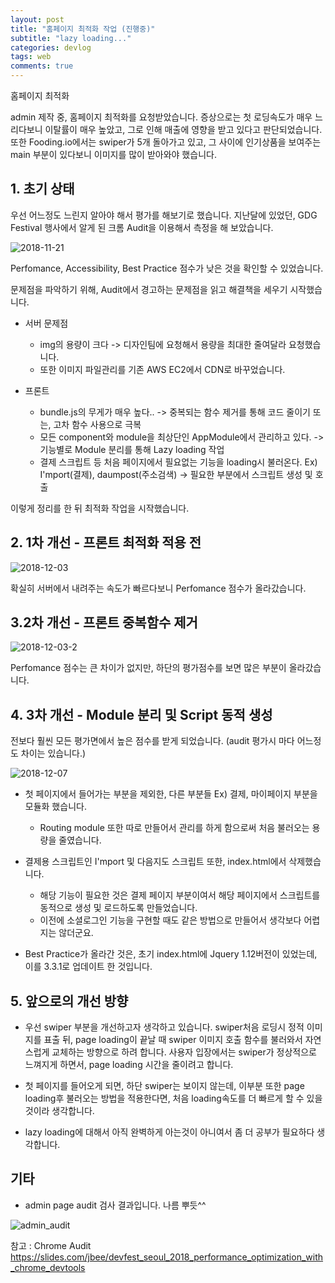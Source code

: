 ```yaml
---
layout: post
title: "홈페이지 최적화 작업 (진행중)"
subtitle: "lazy loading..."
categories: devlog
tags: web
comments: true
---
```


홈페이지 최적화

admin 제작 중, 홈페이지 최적화를 요청받았습니다.
증상으로는 첫 로딩속도가 매우 느리다보니 이탈률이 매우 높았고, 그로 인해 매출에 영향을 받고 있다고 판단되었습니다.
또한 Fooding.io에서는 swiper가 5개 돌아가고 있고, 그 사이에 인기상품을 보여주는 main 부분이 있다보니 이미지를 많이 받아와야 했습니다.


## 1. 초기 상태


우선 어느정도 느린지 알아야 해서 평가를 해보기로 했습니다.
지난달에 있었던, GDG Festival 행사에서 알게 된 크롬 Audit을 이용해서 측정을 해 보았습니다.

![2018-11-21](https://user-images.githubusercontent.com/34129711/49682327-e1fa2a00-faf5-11e8-9c6e-f0b6f871682d.png)

Perfomance, Accessibility, Best Practice 점수가 낮은 것을 확인할 수 있었습니다. 

문제점을 파악하기 위해, Audit에서 경고하는 문제점을 읽고 해결책을 세우기 시작했습니다.

 -  서버 문제점
    - img의 용량이 크다 -> 디자인팀에 요청해서 용량을 최대한 줄여달라 요청했습니다.
    - 또한 이미지 파일관리를 기존 AWS EC2에서 CDN로 바꾸었습니다.

 - 프론트 
    - bundle.js의 무게가 매우 높다.. -> 중복되는 함수 제거를 통해 코드 줄이기 또는, 고차 함수 사용으로 극복
    - 모든 component와 module을 최상단인 AppModule에서 관리하고 있다.
        -> 기능별로 Module 분리를 통해 Lazy loading 작업
    - 결제 스크립트 등 처음 페이지에서 필요없는 기능을 loading시 불러온다. 
    Ex) I'mport(결제), daumpost(주소검색)
        -> 필요한 부분에서 스크립트 생성 및 호출



이렇게 정리를 한 뒤 최적화 작업을 시작했습니다.


## 2. 1차 개선 - 프론트 최적화 적용 전

![2018-12-03](https://user-images.githubusercontent.com/34129711/49682352-0bb35100-faf6-11e8-92a0-c5eacf8ff185.png)

확실히 서버에서 내려주는 속도가 빠르다보니 Perfomance 점수가 올라갔습니다.


## 3.2차 개선 - 프론트 중복함수 제거

![2018-12-03-2](https://user-images.githubusercontent.com/34129711/49682357-27b6f280-faf6-11e8-93d5-d53f51eee65e.png)

Perfomance 점수는 큰 차이가 없지만, 하단의 평가점수를 보면 많은 부분이 올라갔습니다.


## 4. 3차 개선 - Module 분리 및 Script 동적 생성


전보다 훨씬 모든 평가면에서 높은 점수를 받게 되었습니다. 
(audit 평가시 마다 어느정도 차이는 있습니다.)

![2018-12-07](https://user-images.githubusercontent.com/34129711/49682367-3f8e7680-faf6-11e8-8e5e-3afa8c17b4fc.png)

- 첫 페이지에서 들어가는 부분을 제외한, 다른 부분들 Ex) 결제, 마이페이지 부분을 모듈화 했습니다. 
    - Routing module 또한 따로 만들어서 관리를 하게 함으로써 처음 불러오는 용량을 줄였습니다.

- 결제용 스크립트인 I'mport 및 다음지도 스크립트 또한, index.html에서 삭제했습니다.
    - 해당 기능이 필요한 것은 결제 페이지 부분이여서 해당 페이지에서 스크립트를 동적으로 생성 및 로드하도록 만들었습니다.
    - 이전에 소셜로그인 기능을 구현할 때도 같은 방법으로 만들어서 생각보다 어렵지는 않더군요. 

- Best Practice가 올라간 것은, 초기 index.html에 Jquery 1.12버전이 있었는데, 이를 3.3.1로 업데이트 한 것입니다.


## 5. 앞으로의 개선 방향

- 우선 swiper 부분을 개선하고자 생각하고 있습니다. 
swiper처음 로딩시 정적 이미지를 표출 뒤, page loading이 끝날 때 swiper 이미지 호출 함수를 불러와서
자연스럽게 교체하는 방향으로 하려 합니다.
사용자 입장에서는 swiper가 정상적으로 느껴지게 하면서, page loading 시간을 줄이려고 합니다.

- 첫 페이지를 들어오게 되면, 하단 swiper는 보이지 않는데, 이부분 또한 page loading후 불러오는 방법을 적용한다면,
처음 loading속도를 더 빠르게 할 수 있을 것이라 생각합니다.

- lazy loading에 대해서 아직 완벽하게 아는것이 아니여서 좀 더 공부가 필요하다 생각합니다.


## 기타


- admin page audit 검사 결과입니다. 나름 뿌듯^^

![admin_audit](https://user-images.githubusercontent.com/34129711/49693427-d0785700-fbb5-11e8-8fce-9ae68a492bbe.png)


참고 : Chrome Audit 
https://slides.com/jbee/devfest_seoul_2018_performance_optimization_with_chrome_devtools